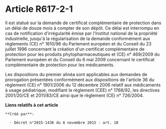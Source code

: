 # Article R617-2-1

Il est statué sur la demande de certificat complémentaire de protection dans un délai de douze mois à compter de son dépôt.
Ce délai est interrompu en cas de notification d'irrégularité émise par l'Institut national de la propriété industrielle,
jusqu'à la régularisation de la demande conformément aux règlements (CE) n° 1610/96 du Parlement européen et du Conseil du 23
juillet 1996 concernant la création d'un certificat complémentaire de protection pour les produits phytopharmaceutiques et
(CE) n° 469/2009 du Parlement européen et du Conseil du 6 mai 2009 concernant le certificat complémentaire de protection pour
les médicaments. 

Les dispositions du premier alinéa sont applicables aux demandes de prorogation présentées conformément aux dispositions de
l'article 36 du règlement (CE) n° 1901/2006 du 12 décembre 2006 relatif aux médicaments à usage pédiatrique, modifiant le
règlement (CEE) n° 1768/92, les directives 2001/20/CE et 2011/83/CE ainsi que le règlement (CE) n° 726/2004.

**Liens relatifs à cet article**

	**Créé par**:

	  - Décret n°2015-1436 du 6 novembre 2015 - art. 10
